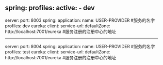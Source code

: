 spring:
  profiles:
    active:
    - dev
---
server:
  port: 8003
spring:
  application:
    name: USER-PROVIDER  #服务的名字
  profiles: dev
eureka:
  client:
    service-url:
      defaultZone: http://localhost:7001/eureka  #服务注册的注册中心的地址


---
server:
  port: 8004
spring:
  application:
    name: USER-PROVIDER  #服务的名字
  profiles: test
eureka:
  client:
    service-url:
      defaultZone: http://localhost:7001/eureka  #服务注册的注册中心的地址
